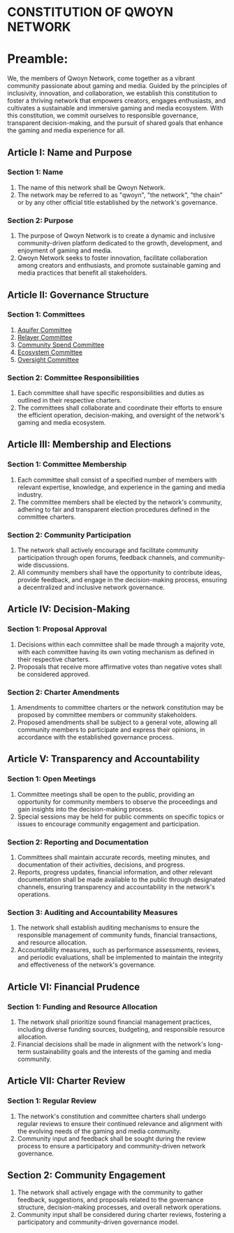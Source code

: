 # CONSTITUTION OF QWOYN NETWORK

# Preamble:

We, the members of Qwoyn Network, come together as a vibrant community passionate about gaming and media. Guided by the principles of inclusivity, innovation, and collaboration, we establish this constitution to foster a thriving network that empowers creators, engages enthusiasts, and cultivates a sustainable and immersive gaming and media ecosystem. With this constitution, we commit ourselves to responsible governance, transparent decision-making, and the pursuit of shared goals that enhance the gaming and media experience for all.

## Article I: Name and Purpose

### Section 1: Name

1. The name of this network shall be Qwoyn Network.
2. The network may be referred to as "qwoyn", "the network", "the chain" or by any other official title established by the network's governance.

### Section 2: Purpose

1. The purpose of Qwoyn Network is to create a dynamic and inclusive community-driven platform dedicated to the growth, development, and enjoyment of gaming and media.
2. Qwoyn Network seeks to foster innovation, facilitate collaboration among creators and enthusiasts, and promote sustainable gaming and media practices that benefit all stakeholders.

## Article II: Governance Structure

### Section 1: Committees

1. [Aquifer Committee](https://github.com/cosmic-horizon/committees/tree/main/Aquifer)
2. [Relayer Committee](https://github.com/cosmic-horizon/committees/tree/main/Relayer)
3. [Community Spend Committee](https://github.com/cosmic-horizon/committees/tree/main/Community-Spend)
4. [Ecosystem Committee](https://github.com/cosmic-horizon/committees/tree/main/Ecosystem)
5. [Oversight Committee](https://github.com/cosmic-horizon/committees/tree/main/Oversight)

### Section 2: Committee Responsibilities

1. Each committee shall have specific responsibilities and duties as outlined in their respective charters.
2. The committees shall collaborate and coordinate their efforts to ensure the efficient operation, decision-making, and oversight of the network's gaming and media ecosystem.

## Article III: Membership and Elections

### Section 1: Committee Membership

1. Each committee shall consist of a specified number of members with relevant expertise, knowledge, and experience in the gaming and media industry.
2. The committee members shall be elected by the network's community, adhering to fair and transparent election procedures defined in the committee charters.

### Section 2: Community Participation

1. The network shall actively encourage and facilitate community participation through open forums, feedback channels, and community-wide discussions.
2. All community members shall have the opportunity to contribute ideas, provide feedback, and engage in the decision-making process, ensuring a decentralized and inclusive network governance.

## Article IV: Decision-Making

### Section 1: Proposal Approval

1. Decisions within each committee shall be made through a majority vote, with each committee having its own voting mechanism as defined in their respective charters.
2. Proposals that receive more affirmative votes than negative votes shall be considered approved.

### Section 2: Charter Amendments

1. Amendments to committee charters or the network constitution may be proposed by committee members or community stakeholders.
2. Proposed amendments shall be subject to a general vote, allowing all community members to participate and express their opinions, in accordance with the established governance process.

## Article V: Transparency and Accountability

### Section 1: Open Meetings

1. Committee meetings shall be open to the public, providing an opportunity for community members to observe the proceedings and gain insights into the decision-making process.
2. Special sessions may be held for public comments on specific topics or issues to encourage community engagement and participation.

### Section 2: Reporting and Documentation

1. Committees shall maintain accurate records, meeting minutes, and documentation of their activities, decisions, and progress.
2. Reports, progress updates, financial information, and other relevant documentation shall be made available to the public through designated channels, ensuring transparency and accountability in the network's operations.

### Section 3: Auditing and Accountability Measures

1. The network shall establish auditing mechanisms to ensure the responsible management of community funds, financial transactions, and resource allocation.
2. Accountability measures, such as performance assessments, reviews, and periodic evaluations, shall be implemented to maintain the integrity and effectiveness of the network's governance.

## Article VI: Financial Prudence

### Section 1: Funding and Resource Allocation

1. The network shall prioritize sound financial management practices, including diverse funding sources, budgeting, and responsible resource allocation.
2. Financial decisions shall be made in alignment with the network's long-term sustainability goals and the interests of the gaming and media community.

## Article VII: Charter Review

### Section 1: Regular Review

1. The network's constitution and committee charters shall undergo regular reviews to ensure their continued relevance and alignment with the evolving needs of the gaming and media community.
2. Community input and feedback shall be sought during the review process to ensure a participatory and community-driven network governance.

## Section 2: Community Engagement

1. The network shall actively engage with the community to gather feedback, suggestions, and proposals related to the governance structure, decision-making processes, and overall network operations.
2. Community input shall be considered during charter reviews, fostering a participatory and community-driven governance model.